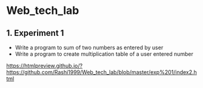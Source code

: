 # Web_tech_lab

## 1. Experiment 1
- Write a program to sum of two numbers as entered by user
- Write a program to create multiplication table of a user entered number

https://htmlpreview.github.io/?https://github.com/Rashi1999/Web_tech_lab/blob/master/exp%201/index2.html
